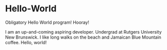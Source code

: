 # Hello-World
Obligatory Hello World program!  Hooray!

I am an up-and-coming aspiring developer.
Undergrad at Rutgers University New Brunswick.
I like long walks on the beach and Jamaican Blue Mountain coffee.
Hello, world!
